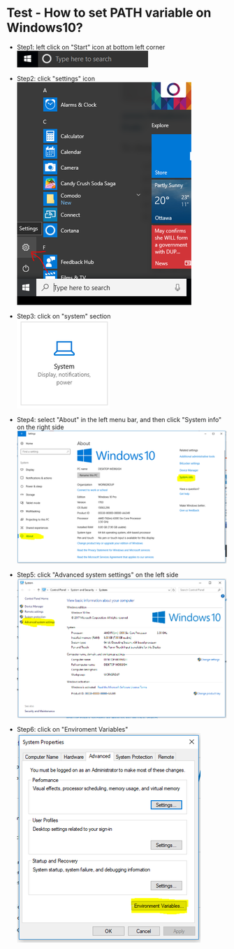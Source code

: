 # Test - How to set PATH variable on Windows10?

* Step1: left click on "Start" icon at bottom left corner<br> 
![Image of "Start"](pics/start.PNG)

* Step2: click "settings" icon<br>
![Image of "Settings"](pics/setting.PNG)

* Step3: click on "system" section<br>
![Image of "system"](pics/system.PNG)

* Step4: select "About" in the left menu bar, and then click "System info" on the right side<br>
![Image of "About"](pics/about.PNG)

* Step5: click "Advanced system settings" on the left side<br>
![Image of "Advanced system settings"](pics/advanced.PNG)

* Step6: click on "Enviroment Variables"<br> 
![Image of "Advanced system settings"](pics/environment-variables.PNG)

